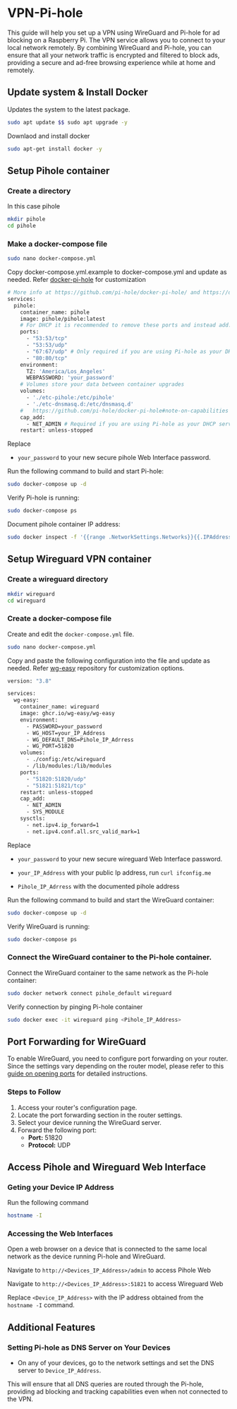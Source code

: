 # VPN-Pi-hole

This guide will help you set up a VPN using WireGuard and Pi-hole for ad blocking on a Raspberry Pi. The VPN service allows you to connect to your local network remotely. By combining WireGuard and Pi-hole, you can ensure that all your network traffic is encrypted and filtered to block ads, providing a secure and ad-free browsing experience while at home and remotely.

## Update system & Install Docker

Updates the system to the latest package.
```sh
sudo apt update $$ sudo apt upgrade -y
```

Downlaod and install docker
```sh
sudo apt-get install docker -y
```
## Setup Pihole container

### Create a directory 
In this case pihole
```sh
mkdir pihole
cd pihole
```

### Make a docker-compose file
```sh
sudo nano docker-compose.yml
```

Copy docker-compose.yml.example to docker-compose.yml and update as needed. 
Refer [docker-pi-hole](https://github.com/pi-hole/docker-pi-hole?tab=readme-ov-file) for customization
```sh
# More info at https://github.com/pi-hole/docker-pi-hole/ and https://docs.pi-hole.net/
services:
  pihole:
    container_name: pihole
    image: pihole/pihole:latest
    # For DHCP it is recommended to remove these ports and instead add: network_mode: "host"
    ports:
      - "53:53/tcp"
      - "53:53/udp"
      - "67:67/udp" # Only required if you are using Pi-hole as your DHCP server
      - "80:80/tcp"
    environment:
      TZ: 'America/Los_Angeles'
      WEBPASSWORD: 'your_password'
    # Volumes store your data between container upgrades
    volumes:
      - './etc-pihole:/etc/pihole'
      - './etc-dnsmasq.d:/etc/dnsmasq.d'
    #   https://github.com/pi-hole/docker-pi-hole#note-on-capabilities
    cap_add:
      - NET_ADMIN # Required if you are using Pi-hole as your DHCP server, else not needed
    restart: unless-stopped
```

Replace

  - `your_password` to your new secure pihole Web Interface password. 

Run the following command to build and start Pi-hole:
```sh 
sudo docker-compose up -d
```

Verify Pi-hole is running:
```sh
sudo docker-compose ps
```

Document pihole container IP address:
```sh
sudo docker inspect -f '{{range .NetworkSettings.Networks}}{{.IPAddress}}{{end}}' pihole
```


## Setup Wireguard VPN container
 
### Create a wireguard directory
```sh
mkdir wireguard
cd wireguard
```

### Create a docker-compose file
Create and edit the `docker-compose.yml` file.
```sh
sudo nano docker-compose.yml
```

Copy and paste the following configuration into the file and update as needed. 
Refer [wg-easy](https://github.com/wg-easy/wg-easy/tree/master) repository for customization options.
```sh
version: "3.8"

services:
  wg-easy:
    container_name: wireguard
    image: ghcr.io/wg-easy/wg-easy
    environment:
      - PASSWORD=your_password
      - WG_HOST=your_IP_Address
      - WG_DEFAULT_DNS=Pihole_IP_Adrress
      - WG_PORT=51820
    volumes:
      - ./config:/etc/wireguard
      - /lib/modules:/lib/modules
    ports:
      - "51820:51820/udp"
      - "51821:51821/tcp"
    restart: unless-stopped
    cap_add:
      - NET_ADMIN
      - SYS_MODULE
    sysctls:
      - net.ipv4.ip_forward=1
      - net.ipv4.conf.all.src_valid_mark=1
```
Replace

  - `your_password` to your new secure wireguard Web Interface password. 

  - `your_IP_Address` with your public Ip address, run `curl ifconfig.me` 

  - `Pihole_IP_Adrress` with the documented pihole address

Run the following command to build and start the WireGuard container:

```sh
sudo docker-compose up -d
```

Verify WireGuard is running: 
```sh
sudo docker-compose ps
```

### Connect the WireGuard container to the Pi-hole container.
Connect the WireGuard container to the same network as the Pi-hole container:
```sh
sudo docker network connect pihole_default wireguard
```

Verify connection by pinging Pi-hole container
```sh
sudo docker exec -it wireguard ping <Pihole_IP_Address>
```

## Port Forwarding for WireGuard

To enable WireGuard, you need to configure port forwarding on your router. Since the settings vary depending on the router model, please refer to this [guide on opening ports](https://nordvpn.com/blog/open-ports-on-router/) for detailed instructions.

### Steps to Follow

1. Access your router's configuration page.
2. Locate the port forwarding section in the router settings.
3. Select your device running the WireGuard server.
4. Forward the following port:
   - **Port:** 51820
   - **Protocol:** UDP

## Access Pihole and Wireguard Web Interface

### Geting your Device IP Address
Run the following command
```sh
hostname -I
```
### Accessing the Web Interfaces
Open a web browser on a device that is connected to the same local network as the device running Pi-hole and WireGuard.

Navigate to `http://<Devices_IP_Address>/admin` to access Pihole Web

Navigate to `http://<Devices_IP_Address>:51821` to access Wireguard Web 

Replace `<Device_IP_Address>` with the IP address obtained from the `hostname -I` command.

## Additional Features

### Setting Pi-hole as DNS Server on Your Devices

  - On any of your devices, go to the network settings and set the DNS server to `Device_IP_Address`.

This will ensure that all DNS queries are routed through the Pi-hole, providing ad blocking and tracking capabilities even when not connected to the VPN.






